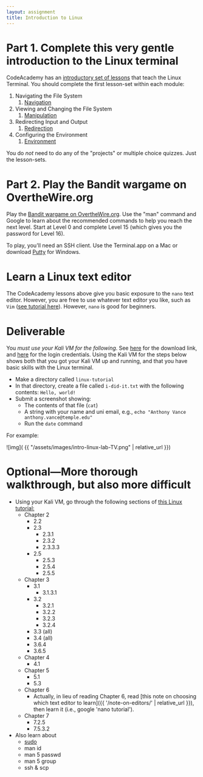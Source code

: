 ```yaml
---
layout: assignment
title: Introduction to Linux
---
```


# Part 1. Complete this very gentle introduction to the Linux terminal

CodeAcademy has an [introductory set of lessons](https://www.codecademy.com/learn/learn-the-command-line) that teach the Linux Terminal. 
You should complete the first lesson-set within each module:

1. Navigating the File System
    1. [Navigation](https://www.codecademy.com/courses/learn-the-command-line/lessons/navigation/resume)
2. Viewing and Changing the File System
    1. [Manipulation](https://www.codecademy.com/courses/learn-the-command-line/lessons/manipulation/resume)
3. Redirecting Input and Output
    1. [Redirection](https://www.codecademy.com/courses/learn-the-command-line/lessons/redirection/resume)
4. Configuring the Environment
    1. [Environment](https://www.codecademy.com/courses/learn-the-command-line/lessons/environment/resume)

You do _not_ need to do any of the "projects" or multiple choice quizzes. Just the lesson-sets.
    
# Part 2. Play the Bandit wargame on OvertheWire.org

Play the [Bandit wargame on OvertheWire.org](http://overthewire.org/wargames/bandit/). Use the "man" command and Google to learn about the recommended commands to help you reach the next level. Start at Level 0 and complete Level 15 (which gives you the password for Level 16).

To play, you'll need an SSH client. Use the Terminal.app on a Mac or download [Putty](https://www.putty.org) for Windows.
    
# Learn a Linux text editor

The CodeAcademy lessons above give you basic exposure to the `nano` text editor. However, you are free to use whatever text editor you like, such as `Vim` ([see tutorial here](https://danielmiessler.com/study/vim/)). However, `nano` is good for beginners.



# Deliverable

You _must use your Kali VM for the following_. See [here](https://templeu.instructure.com/courses/54116/pages/virtual-machine-links) for the download link, and [here](/security-assignments/labs/virtual-machines#kali) for the login credentials. Using the Kali VM for the steps below shows both that you got your Kali VM up and running, and that you have basic skills with the Linux terminal.

* Make a directory called `linux-tutorial`
* In that directory, create a file called `i-did-it.txt` with the following contents: `Hello, world!`
* Submit a screenshot showing:
    * The contents of that file (`cat`)
    * A string with your name and uni email, e.g., `echo "Anthony Vance anthony.vance@temple.edu"`
    * Run the `date` command
    
For example:

![img]( {{ "/assets/images/intro-linux-lab-TV.png" | relative_url }})




# Optional—More thorough walkthrough, but also more difficult

- Using your Kali VM, go through the following sections of <a href='http://www.tldp.org/LDP/intro-linux/intro-linux.pdf'>this Linux tutorial:</a>
	- Chapter 2
		- 2.2
		- 2.3
			- 2.3.1
			- 2.3.2
			- 2.3.3.3
		- 2.5
			- 2.5.3
			- 2.5.4
			- 2.5.5
	- Chapter 3
		- 3.1
			- 3.1.3.1
		- 3.2
			- 3.2.1
			- 3.2.2
			- 3.2.3
			- 3.2.4
		- 3.3 (all)
		- 3.4 (all)
		- 3.6.4
		- 3.6.5
	- Chapter 4
		- 4.1
	- Chapter 5
		- 5.1
		- 5.3
	- Chapter 6
		- Actually, in lieu of reading Chapter 6, read [this note on choosing which text editor to learn]({{ '/note-on-editors/' | relative_url }}), then learn it (i.e., google 'nano tutorial').
	- Chapter 7
		- 7.2.5
		- 7.5.3.2
- Also learn about 
	- <a href='https://www.linux.com/learn/linux-101-introduction-sudo'>sudo</a>
	- man id
	- man 5 passwd
	- man 5 group
	- ssh & scp
    
    
